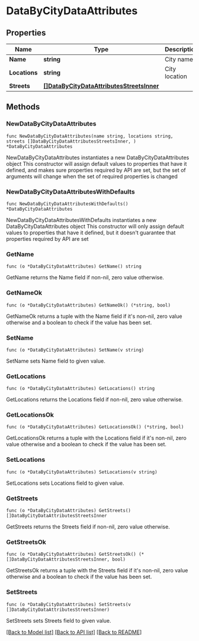 # DataByCityDataAttributes

## Properties

Name | Type | Description | Notes
------------ | ------------- | ------------- | -------------
**Name** | **string** | City name | 
**Locations** | **string** | City location | 
**Streets** | [**[]DataByCityDataAttributesStreetsInner**](DataByCityDataAttributesStreetsInner.md) |  | 

## Methods

### NewDataByCityDataAttributes

`func NewDataByCityDataAttributes(name string, locations string, streets []DataByCityDataAttributesStreetsInner, ) *DataByCityDataAttributes`

NewDataByCityDataAttributes instantiates a new DataByCityDataAttributes object
This constructor will assign default values to properties that have it defined,
and makes sure properties required by API are set, but the set of arguments
will change when the set of required properties is changed

### NewDataByCityDataAttributesWithDefaults

`func NewDataByCityDataAttributesWithDefaults() *DataByCityDataAttributes`

NewDataByCityDataAttributesWithDefaults instantiates a new DataByCityDataAttributes object
This constructor will only assign default values to properties that have it defined,
but it doesn't guarantee that properties required by API are set

### GetName

`func (o *DataByCityDataAttributes) GetName() string`

GetName returns the Name field if non-nil, zero value otherwise.

### GetNameOk

`func (o *DataByCityDataAttributes) GetNameOk() (*string, bool)`

GetNameOk returns a tuple with the Name field if it's non-nil, zero value otherwise
and a boolean to check if the value has been set.

### SetName

`func (o *DataByCityDataAttributes) SetName(v string)`

SetName sets Name field to given value.


### GetLocations

`func (o *DataByCityDataAttributes) GetLocations() string`

GetLocations returns the Locations field if non-nil, zero value otherwise.

### GetLocationsOk

`func (o *DataByCityDataAttributes) GetLocationsOk() (*string, bool)`

GetLocationsOk returns a tuple with the Locations field if it's non-nil, zero value otherwise
and a boolean to check if the value has been set.

### SetLocations

`func (o *DataByCityDataAttributes) SetLocations(v string)`

SetLocations sets Locations field to given value.


### GetStreets

`func (o *DataByCityDataAttributes) GetStreets() []DataByCityDataAttributesStreetsInner`

GetStreets returns the Streets field if non-nil, zero value otherwise.

### GetStreetsOk

`func (o *DataByCityDataAttributes) GetStreetsOk() (*[]DataByCityDataAttributesStreetsInner, bool)`

GetStreetsOk returns a tuple with the Streets field if it's non-nil, zero value otherwise
and a boolean to check if the value has been set.

### SetStreets

`func (o *DataByCityDataAttributes) SetStreets(v []DataByCityDataAttributesStreetsInner)`

SetStreets sets Streets field to given value.



[[Back to Model list]](../README.md#documentation-for-models) [[Back to API list]](../README.md#documentation-for-api-endpoints) [[Back to README]](../README.md)


